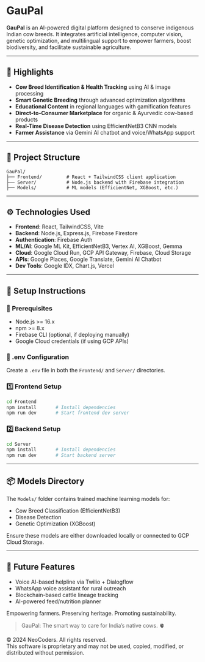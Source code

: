 # GauPal

**GauPal** is an AI-powered digital platform designed to conserve indigenous Indian cow breeds. It integrates artificial intelligence, computer vision, genetic optimization, and multilingual support to empower farmers, boost biodiversity, and facilitate sustainable agriculture.

---

## 🌟 Highlights

* **Cow Breed Identification & Health Tracking** using AI & image processing
* **Smart Genetic Breeding** through advanced optimization algorithms
* **Educational Content** in regional languages with gamification features
* **Direct-to-Consumer Marketplace** for organic & Ayurvedic cow-based products
* **Real-Time Disease Detection** using EfficientNetB3 CNN models
* **Farmer Assistance** via Gemini AI chatbot and voice/WhatsApp support

---

## 📂 Project Structure

```
GauPal/
├── Frontend/         # React + TailwindCSS client application
├── Server/           # Node.js backend with Firebase integration
├── Models/           # ML models (EfficientNet, XGBoost, etc.)
```

---

## ⚙️ Technologies Used

* **Frontend**: React, TailwindCSS, Vite
* **Backend**: Node.js, Express.js, Firebase Firestore
* **Authentication**: Firebase Auth
* **ML/AI**: Google ML Kit, EfficientNetB3, Vertex AI, XGBoost, Gemma
* **Cloud**: Google Cloud Run, GCP API Gateway, Firebase, Cloud Storage
* **APIs**: Google Places, Google Translate, Gemini AI Chatbot
* **Dev Tools**: Google IDX, Chart.js, Vercel

---

## 🚀 Setup Instructions

### 🔧 Prerequisites

* Node.js >= 16.x
* npm >= 8.x
* Firebase CLI (optional, if deploying manually)
* Google Cloud credentials (if using GCP APIs)

### 🔑 .env Configuration

Create a `.env` file in both the `Frontend/` and `Server/` directories.



### 1️⃣ Frontend Setup

```bash
cd Frontend
npm install       # Install dependencies
npm run dev       # Start frontend dev server
```

### 2️⃣ Backend Setup

```bash
cd Server
npm install       # Install dependencies
npm run dev       # Start backend server
```

---

## 📦 Models Directory

The `Models/` folder contains trained machine learning models for:

* Cow Breed Classification (EfficientNetB3)
* Disease Detection
* Genetic Optimization (XGBoost)

Ensure these models are either downloaded locally or connected to GCP Cloud Storage.


---

## 🔮 Future Features

* Voice AI-based helpline via Twilio + Dialogflow
* WhatsApp voice assistant for rural outreach
* Blockchain-based cattle lineage tracking
* AI-powered feed/nutrition planner


Empowering farmers. Preserving heritage. Promoting sustainability.

> GauPal: The smart way to care for India’s native cows. 🫀


© 2024 NeoCoders. All rights reserved.  
This software is proprietary and may not be used, copied, modified, or distributed without permission.
